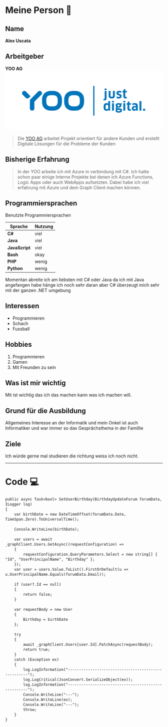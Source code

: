 # Meine Person 👦

## **Name**

**Alex Uscata**

## **Arbeitgeber**

**YOO AG**
![YOO AG LOGO](./bilder/YOO-Logo+Claim_RGB.svg)

> Die [YOO AG](https://www.yoo.digital/) arbeitet Projekt orientiert für andere Kunden und erstellt Digitale Lösungen für die Probleme der Kunden

## **Bisherige Erfahrung**

> In der YOO arbeite ich mit Azure in verbindung mit C#. Ich hatte schon paar einige Interne Projekte bei denen ich Azure Functions, Logic Apps oder auch WebApps aufsetzten. Dabei habe ich viel erfahrung mit Azure und dem Graph Client machen können.

## **Programmiersprachen**

Benutzte Programmiersprachen

| Sprache        | Nutzung |
| -------------- | ------- |
| **C#**         | viel    |
| **Java**       | viel    |
| **JavaScript** | viel    |
| **Bash**       | okay    |
| **PHP**        | wenig   |
| **Python**     | wenig   |

Momentan abreite ich am liebsten mit C# oder Java da ich mit Java angefangen habe hänge ich noch sehr daran aber C# überzeugt mich sehr mit der ganzen .NET umgebung

## Interessen

- Programmieren
- Schach
- Fussball

## Hobbies

1. Programmieren
2. Gamen
3. Mit Freunden zu sein

## Was ist mir wichtig

Mit ist wichtig das ich das machen kann was ich machen will.

## Grund für die Ausbildung

Allgemeines Interesse an der Informatik und mein Onkel ist auch Informatiker und war immer so das Gesprächsthema in der Famillie

## Ziele

Ich würde gerne mal studieren die richtung weiss ich noch nicht.

---

# Code 💻

```
public async Task<bool> SetUserBirthday(BirthdayUpdateForum forumData, ILogger log)
{
    var birthDate = new DateTimeOffset(forumData.Date, TimeSpan.Zero).ToUniversalTime();

    Console.WriteLine(birthDate);

    var users = await _graphClient.Users.GetAsync((requestConfiguration) =>
    {
        requestConfiguration.QueryParameters.Select = new string[] { "Id", "UserPrincipalName", "Birthday" };
    });
    var user = users.Value.ToList().FirstOrDefault(u => u.UserPrincipalName.Equals(forumData.Email));

    if (user?.Id == null)
    {
        return false;
    }

    var requestBody = new User
    {
        Birthday = birthDate
    };

    try
    {
        await _graphClient.Users[user.Id].PatchAsync(requestBody);
        return true;
    }
    catch (Exception ex)
    {
        log.LogInformation("----------------------------------------------------");
        log.LogCritical(JsonConvert.SerializeObject(ex));
        log.LogInformation("----------------------------------------------------");
        Console.WriteLine("---");
        Console.WriteLine(ex);
        Console.WriteLine("---");
        throw;
    }
}
```
